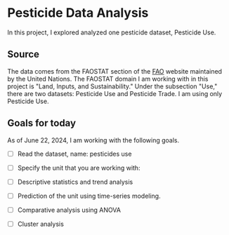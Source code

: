 # Pesticide Data Analysis

In this project, I explored analyzed one pesticide dataset, Pesticide Use.

## Source

The data comes from the FAOSTAT section of the [FAO]() website maintained by the United Nations. The FAOSTAT domain I am working with in this project is "Land, Inputs, and Sustainability." Under the subsection "Use," there are two datasets: Pesticide Use and Pesticide Trade. I am using only Pesticide Use.

## Goals for today 

As of June 22, 2024, I am working with the following goals.

- [ ] Read the dataset, name: pesticides use
- [ ] Specify the unit that you are working with: 
- [ ] Descriptive statistics and trend analysis
- [ ] Prediction of the unit using time-series modeling.
- [ ] Comparative analysis using ANOVA
- [ ] Cluster analysis


